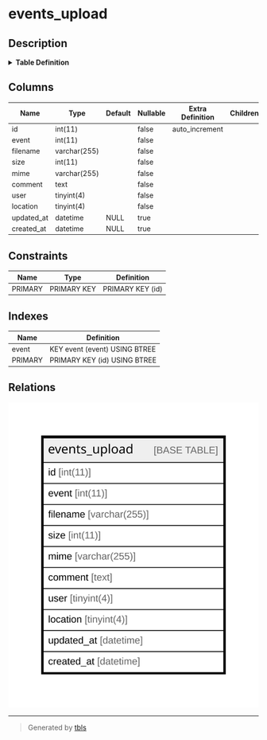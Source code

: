 # events_upload

## Description

<details>
<summary><strong>Table Definition</strong></summary>

```sql
CREATE TABLE `events_upload` (
  `id` int(11) NOT NULL AUTO_INCREMENT,
  `event` int(11) NOT NULL,
  `filename` varchar(255) NOT NULL,
  `size` int(11) NOT NULL,
  `mime` varchar(255) NOT NULL,
  `comment` text NOT NULL,
  `user` tinyint(4) NOT NULL,
  `location` tinyint(4) NOT NULL,
  `updated_at` datetime DEFAULT NULL,
  `created_at` datetime DEFAULT NULL,
  PRIMARY KEY (`id`),
  KEY `event` (`event`)
) ENGINE=InnoDB DEFAULT CHARSET=latin1 COLLATE=latin1_swedish_ci
```

</details>

## Columns

| Name | Type | Default | Nullable | Extra Definition | Children | Parents | Comment |
| ---- | ---- | ------- | -------- | ---------------- | -------- | ------- | ------- |
| id | int(11) |  | false | auto_increment |  |  |  |
| event | int(11) |  | false |  |  |  |  |
| filename | varchar(255) |  | false |  |  |  |  |
| size | int(11) |  | false |  |  |  |  |
| mime | varchar(255) |  | false |  |  |  |  |
| comment | text |  | false |  |  |  |  |
| user | tinyint(4) |  | false |  |  |  |  |
| location | tinyint(4) |  | false |  |  |  |  |
| updated_at | datetime | NULL | true |  |  |  |  |
| created_at | datetime | NULL | true |  |  |  |  |

## Constraints

| Name | Type | Definition |
| ---- | ---- | ---------- |
| PRIMARY | PRIMARY KEY | PRIMARY KEY (id) |

## Indexes

| Name | Definition |
| ---- | ---------- |
| event | KEY event (event) USING BTREE |
| PRIMARY | PRIMARY KEY (id) USING BTREE |

## Relations

![er](events_upload.svg)

---

> Generated by [tbls](https://github.com/k1LoW/tbls)
